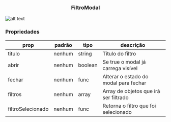 <h3 align="center">FiltroModal</h3> 

![alt text](https://media.giphy.com/media/xTg8ANVZqNW11wsH4s/giphy.gif)

### Propriedades 
| prop | padrão | tipo | descrição |
| ---- | ---- | ----| ---- |
| titulo | nenhum | string | Título do filtro | 
| abrir | nenhum | boolean | Se true o modal já carrega visível |
| fechar | nenhum | func | Alterar o estado do modal para fechar |
| filtros | nenhum | array | Array de objetos que irá ser filtrado |
| filtroSelecionado | nenhum | func | Retorna o filtro que foi selecionado |
